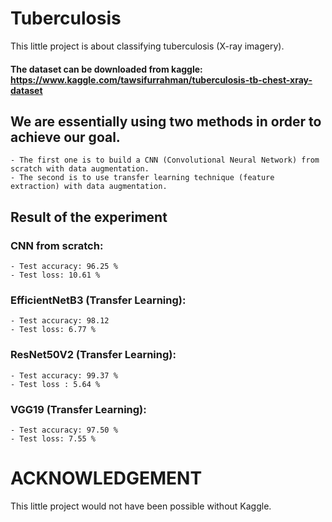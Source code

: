 # Tuberculosis
This little project is about classifying tuberculosis (X-ray imagery).

#### The dataset can be downloaded from kaggle: https://www.kaggle.com/tawsifurrahman/tuberculosis-tb-chest-xray-dataset

## We are essentially using two methods in order to achieve our goal.
    - The first one is to build a CNN (Convolutional Neural Network) from scratch with data augmentation.
    - The second is to use transfer learning technique (feature extraction) with data augmentation.

## Result of the experiment
### CNN from scratch:
    - Test accuracy: 96.25 %
    - Test loss: 10.61 %
    
### EfficientNetB3 (Transfer Learning):
    - Test accuracy: 98.12
    - Test loss: 6.77 %
    
### ResNet50V2 (Transfer Learning):
    - Test accuracy: 99.37 %
    - Test loss : 5.64 %

### VGG19 (Transfer Learning):
    - Test accuracy: 97.50 %
    - Test loss: 7.55 %
    
# ACKNOWLEDGEMENT
This little project would not have been possible without Kaggle.
